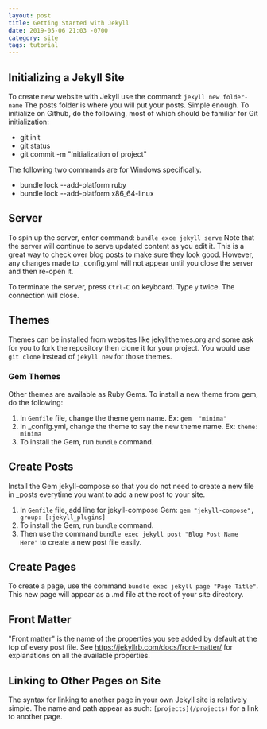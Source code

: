 ```yaml
---
layout: post
title: Getting Started with Jekyll
date: 2019-05-06 21:03 -0700
category: site
tags: tutorial
---
```


## Initializing a Jekyll Site
To create new website with Jekyll use the command: `jekyll new folder-name`
The posts folder is where you will put your posts. Simple enough.
To initialize on Github, do the following, most of which should be familiar for Git initialization:
* git init
* git status
* git commit -m "Initialization of project"

The following two commands are for Windows specifically.

* bundle lock --add-platform ruby
* bundle lock --add-platform x86_64-linux

## Server
To spin up the server, enter command: `bundle exce jekyll serve`
Note that the server will continue to serve updated content as you edit it. This is a great way to check over blog posts to make sure they look good. However, any changes made to _config.yml will not appear until you close the server and then re-open it.

To terminate the server, press `Ctrl-C` on keyboard. Type `y` twice. The connection will close.


## Themes
Themes can be installed from websites like jekyllthemes.org and some ask for you to fork the repository then clone it for your project. You would use `git clone` instead of `jekyll new` for those themes. 
### Gem Themes
Other themes are available as Ruby Gems. To install a new theme from gem, do the following:
1. In `Gemfile` file, change the theme gem name. Ex: `gem  "minima"`
2. In _config.yml, change the theme to say the new theme name. Ex: `theme: minima`
3. To install the Gem, run `bundle` command.

## Create Posts
Install the Gem jekyll-compose so that you do not need to create a new file in _posts everytime you want to add a new post to your site.
1. In `Gemfile` file, add line for jekyll-compose Gem: `gem "jekyll-compose", group: [:jekyll_plugins]`
2. To install the Gem, run `bundle` command.
3. Then use the command `bundle exec jekyll post "Blog Post Name Here"` to create a new post file easily.

## Create Pages
To create a page, use the command `bundle exec jekyll page "Page Title"`. This new page will appear as a .md file at the root of your site directory.

## Front Matter
"Front matter" is the name of the properties you see added by default at the top of every post file. See https://jekyllrb.com/docs/front-matter/ for explanations on all the available properties.

## Linking to Other Pages on Site
The syntax for linking to another page in your own Jekyll site is relatively simple. The name and path appear as such: `[projects](/projects)` for a link to another page.